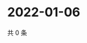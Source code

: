 # 2022-01-06

共 0 条

<!-- BEGIN WEIBO -->
<!-- 最后更新时间 Thu Jan 06 2022 12:19:45 GMT+0800 (China Standard Time) -->

<!-- END WEIBO -->
